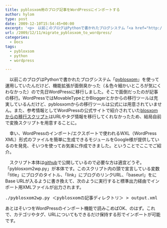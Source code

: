 ```yaml
---
title: pyblosxom用のブログ記事をWordPressにインポートする
author: hylom
type: post
date: 2009-12-10T15:54:45+00:00
excerpt: '<p>　以前このブログはPythonで書かれたブログシステム「<a href="http://pyblosxom.sourceforge.net/">pyblosxom</a>」を使って運用していたんだけど、機能拡張が面倒臭かった（＆色々細かいところが気にくわなかった）ので先日WordPressに移行しました。そこで面倒だったのが記事の移行。WordPressではMovableTypeとかBloggerとかからの移行ツールは充実しているんだけど、pyblosxomからの移行ツールは公式には用意されていません。また、参考情報としてWordPressの公式サイトで紹介されていた<a href="http://blog.unto.net/meta/migrating-from-blosxom-to-wordpress/">blosxomからの移行スクリプト</a>はURLやタグ情報を移行してくれなかったため、結局自前で変換スクリプトを用意することに。</p>'
url: /2009/12/11/migrate_pyblosxom_to_wordpress/
categories:
  - Docs
tags:
  - pybloxsom
  - python
  - wordpress

---
```

　以前このブログはPythonで書かれたブログシステム「[pyblosxom][1]」を使って運用していたんだけど、機能拡張が面倒臭かった（＆色々細かいところが気にくわなかった）ので先日WordPressに移行しました。そこで面倒だったのが記事の移行。WordPressではMovableTypeとかBloggerとかからの移行ツールは充実しているんだけど、pyblosxomからの移行ツールは公式には用意されていません。また、参考情報としてWordPressの公式サイトで紹介されていた[blosxomからの移行スクリプト][2]はURLやタグ情報を移行してくれなかったため、結局自前で変換スクリプトを用意することに。

　幸い、WordPressのインポート/エクスポートで使われるWXL（WordPress XML）形式のファイルを簡単に生成できるモジュールをGoogle様が提供しているのを発見、そいつを使ってお気楽に作成できました。ということでここでご紹介。

　スクリプト本体は[github][3]で公開しているので必要な方は適宜どうぞ。「pyblosxom2wp.py」が本体です。このスクリプト内の頭で宣言している変数「title」にブログのタイトル、「link」にブログのリンクURL、「baseurl」をにBase URLが入るように書き換えて、次のように実行すると標準出力経由でインポート用XMLファイルが出力されます。

<pre>./pyblosxom2wp.py ＜pyblosxomの記事ディレクトリ＞ &gt; output.xml</pre>

あとはそいつをWordPressのインポート機能で読みこめばOK、のはず。これで、カテゴリやタグ、URLについてもできるだけ保持する形でインポートが可能です。

 [1]: http://pyblosxom.sourceforge.net/
 [2]: http://blog.unto.net/meta/migrating-from-blosxom-to-wordpress/
 [3]: http://github.com/hylom/pyblosxom2wp
